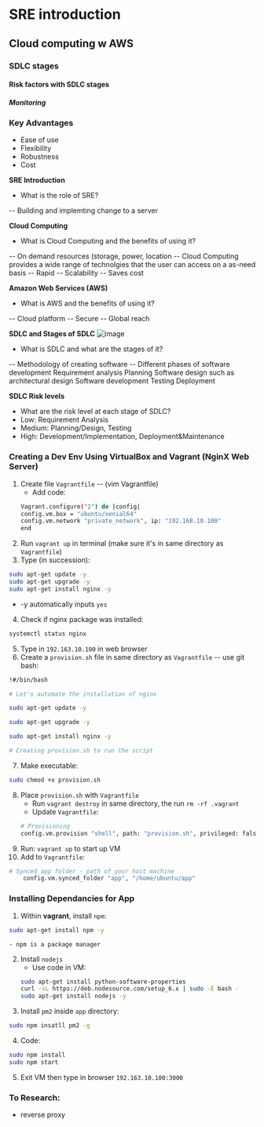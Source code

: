 # SRE introduction
## Cloud computing w AWS
### SDLC stages
#### Risk factors with SDLC stages
##### Monitoring

### Key Advantages
- Ease of use
- Flexibility
- Robustness
- Cost

**SRE Introduction**
- What is the role of SRE?

-- Building and implemting change to a server


**Cloud Computing**
- What is Cloud Computing and the benefits of using it?

-- On demand resources (storage, power, location
-- Cloud Computing provides a wide range of technolgies that the user can access on a as-need basis
-- Rapid
-- Scalability
-- Saves cost


**Amazon Web Services (AWS)**
- What is AWS and the benefits of using it?

-- Cloud platform
-- Secure
-- Global reach

**SDLC and Stages of SDLC**
![image](https://www.goodfirms.co/glossary/wp-content/uploads/2017/07/Software-Development-Life-Cycle.png)
- What is SDLC and what are the stages of it?

-- Methodology of creating software
-- Different phases of software development
Requirement analysis
Planning
Software design such as architectural design
Software development
Testing
Deployment

**SDLC Risk levels**
- What are the risk level at each stage of SDLC?
- Low: Requirement Analysis
- Medium: Planning/Design, Testing
- High: Development/Implementation, Deployment&Maintenance


### Creating a Dev Env Using VirtualBox and Vagrant (NginX Web Server)

1. Create file `Vagrantfile` -- (vim Vagrantfile)
    - Add code: 
    ```bash 
    Vagrant.configure("2") do |config|
    config.vm.box = "ubuntu/xenial64"
    config.vm.network "private_network", ip: "192.168.10.100"
    end
    ```
2. Run `vagrant up` in terminal (make sure it's in same directory as `Vagrantfile`)
3. Type (in succession):
```bash
sudo apt-get update -y
sudo apt-get upgrade -y
sudo apt-get install nginx -y
```
- -y automatically inputs `yes`
4. Check if nginx package was installed:
```bash
systemctl status nginx
```
5. Type in `192.163.10.100` in web browser
6. Create a `provision.sh` file in same directory as `Vagrantfile` -- use git bash:
```bash
!#/bin/bash

# Let's automate the installation of nginx

sudo apt-get update -y

sudo apt-get upgrade -y

sudo apt-get install nginx -y

# Creating provision.sh to run the script
```
7. Make executable:
```bash
sudo chmod +x provision.sh
```
8. Place `provision.sh` with `Vagrantfile`
    - Run `vagrant destroy` in same directory, the run `rm -rf .vagrant`
    - Update `Vagrantfile`:
    ```bash
    # Provisioning
    config.vm.provision "shell", path: "provision.sh", privileged: false
    ```
9. Run: `vagrant up` to start up VM
10. Add to `Vagrantfile`:
```bash
# Synced app folder - path of your host machine
    config.vm.synced_folder "app", "/home/ubuntu/app"
```
### Installing Dependancies for App

1. Within **vagrant**, install `npm`:
```bash
sudo apt-get install npm -y
```
    - npm is a package manager
2. Install `nodejs`
    - Use code in VM:
    ```bash
    sudo apt-get install python-software-properties
    curl -sL https://deb.nodesource.com/setup_6.x | sudo -E bash -
    sudo apt-get install nodejs -y
    ```
3. Install `pm2` inside `app` directory:
```bash
sudo npm insatll pm2 -g
```
4. Code: 
```bash
sudo npm install
sudo npm start
```
5. Exit VM then type in
browser `192.163.10.100:3000`

### To Research:
- reverse proxy